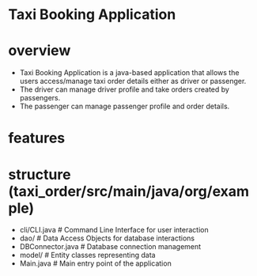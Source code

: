 # Taxi Booking Application

# overview
- Taxi Booking Application is a java-based application that allows the users
access/manage taxi order details either as driver or passenger.
- The driver can manage driver profile and take orders created by passengers.
- The passenger can manage passenger profile and order details.

# features

# structure (taxi_order/src/main/java/org/example)
- cli/CLI.java # Command Line Interface for user interaction 
- dao/         # Data Access Objects for database interactions
- DBConnector.java        # Database connection management
- model/                  # Entity classes representing data
- Main.java               # Main entry point of the application